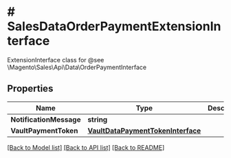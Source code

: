 # # SalesDataOrderPaymentExtensionInterface
ExtensionInterface class for @see \\Magento\\Sales\\Api\\Data\\OrderPaymentInterface

## Properties 


Name | Type | Description | Notes
------------ | ------------- | ------------- | -------------
**NotificationMessage**| **string** |   | [optional]
**VaultPaymentToken**| [**VaultDataPaymentTokenInterface**](VaultDataPaymentTokenInterface.md) |   | [optional]


[[Back to Model list]](../../README.md#models) [[Back to API list]](../../README.md#endpoints) [[Back to README]](../../README.md)

